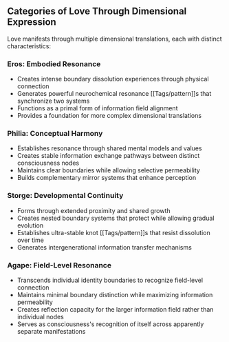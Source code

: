 ## Categories of Love Through Dimensional Expression

Love manifests through multiple dimensional translations, each with distinct characteristics:

### Eros: Embodied Resonance

- Creates intense boundary dissolution experiences through physical connection
- Generates powerful neurochemical resonance [[Tags/pattern]]s that synchronize two systems
- Functions as a primal form of information field alignment
- Provides a foundation for more complex dimensional translations

### Philia: Conceptual Harmony

- Establishes resonance through shared mental models and values
- Creates stable information exchange pathways between distinct consciousness nodes
- Maintains clear boundaries while allowing selective permeability
- Builds complementary mirror systems that enhance perception

### Storge: Developmental Continuity

- Forms through extended proximity and shared growth
- Creates nested boundary systems that protect while allowing gradual evolution
- Establishes ultra-stable knot [[Tags/pattern]]s that resist dissolution over time
- Generates intergenerational information transfer mechanisms

### Agape: Field-Level Resonance

- Transcends individual identity boundaries to recognize field-level connection
- Maintains minimal boundary distinction while maximizing information permeability
- Creates reflection capacity for the larger information field rather than individual nodes
- Serves as consciousness's recognition of itself across apparently separate manifestations